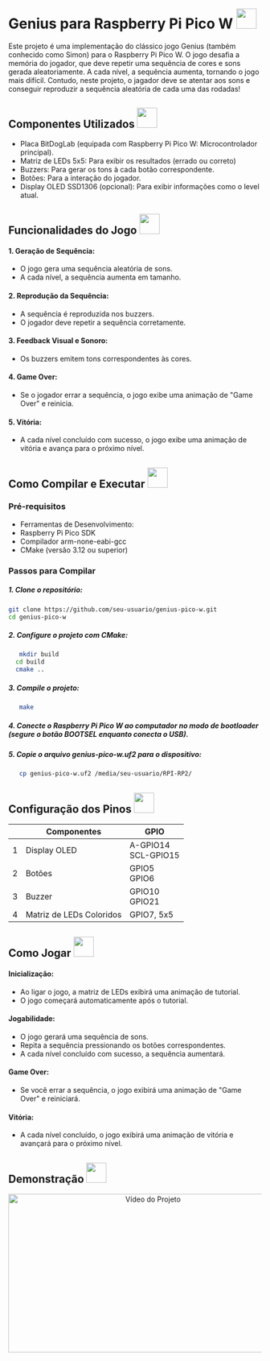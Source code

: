 # Genius para Raspberry Pi Pico W <img src="https://github.com/user-attachments/assets/03013913-1149-4ae5-9c10-378c22b11763" width="40"></img>
Este projeto é uma implementação do clássico jogo Genius (também conhecido como Simon) para o Raspberry Pi Pico W. O jogo desafia a
memória do jogador, que deve repetir uma sequência de cores e sons gerada aleatoriamente. A cada nível, a sequência aumenta, tornando o jogo mais difícil.
Contudo, neste projeto, o jagador deve se atentar aos sons e conseguir reproduzir a sequência aleatória de cada uma das rodadas! 

## Componentes Utilizados <img src="https://github.com/user-attachments/assets/6e97c3dd-0d8c-4a28-872a-81dd4c81e9bd" width="40"></img> 
- Placa BitDogLab (equipada com Raspberry Pi Pico W: Microcontrolador principal).
- Matriz de LEDs 5x5: Para exibir os resultados (errado ou correto)
- Buzzers: Para gerar os tons à cada botão correspondente.
- Botões: Para a interação do jogador.
- Display OLED SSD1306 (opcional): Para exibir informações como o level atual.

## Funcionalidades do Jogo <img src="https://github.com/user-attachments/assets/d9818565-10d8-4555-874a-46773732866f" width="40"></img> 

#### 1. Geração de Sequência:
  - O jogo gera uma sequência aleatória de sons.
  - A cada nível, a sequência aumenta em tamanho.

#### 2. Reprodução da Sequência:
- A sequência é reproduzida nos buzzers.
- O jogador deve repetir a sequência corretamente.

#### 3. Feedback Visual e Sonoro:
- Os buzzers emitem tons correspondentes às cores.

#### 4. Game Over:
- Se o jogador errar a sequência, o jogo exibe uma animação de "Game Over" e reinicia.

#### 5. Vitória:
- A cada nível concluído com sucesso, o jogo exibe uma animação de vitória e avança para o próximo nível.

## Como Compilar e Executar <img src="https://github.com/user-attachments/assets/602d7534-e8cc-48f0-8690-d66580b68210" width="40"></img> 

### Pré-requisitos
- Ferramentas de Desenvolvimento:
- Raspberry Pi Pico SDK
- Compilador arm-none-eabi-gcc
- CMake (versão 3.12 ou superior)

### Passos para Compilar
##### 1. Clone o repositório:
   ```bash
   git clone https://github.com/seu-usuario/genius-pico-w.git
   cd genius-pico-w
  ```
##### 2. Configure o projeto com CMake:
```bash
   mkdir build
  cd build
  cmake ..
  ```
##### 3. Compile o projeto:
```bash
   make
  ```
##### 4. Conecte o Raspberry Pi Pico W ao computador no modo de bootloader (segure o botão BOOTSEL enquanto conecta o USB).

##### 5. Copie o arquivo genius-pico-w.uf2 para o dispositivo:
```bash
   cp genius-pico-w.uf2 /media/seu-usuario/RPI-RP2/
  ```

## Configuração dos Pinos <img src="https://github.com/user-attachments/assets/4bf5420f-6c61-426e-b869-d695d575b9be" width="40"></img>
|     | Componentes              | GPIO                                           |
| --- | ------------------------ | ---------------------------------------------- |
| 1   | Display OLED             | A-GPIO14<br>SCL-GPIO15                         |
| 2   | Botões                   | GPIO5<br>GPIO6                                 |
| 3   | Buzzer                   | GPIO10<br>GPIO21                               |
| 4   | Matriz de LEDs Coloridos | GPIO7, 5x5                                     |

##  Como Jogar <img src="https://github.com/user-attachments/assets/0a3b23c0-7b92-410b-9c41-2cd3e9980f54" width="40"></img> 
#### Inicialização:
- Ao ligar o jogo, a matriz de LEDs exibirá uma animação de tutorial.
- O jogo começará automaticamente após o tutorial.

#### Jogabilidade:
- O jogo gerará uma sequência de sons.
- Repita a sequência pressionando os botões correspondentes.
- A cada nível concluído com sucesso, a sequência aumentará.

#### Game Over:
- Se você errar a sequência, o jogo exibirá uma animação de "Game Over" e reiniciará.

#### Vitória:
- A cada nível concluído, o jogo exibirá uma animação de vitória e avançará para o próximo nível.

## Demonstração <img src="https://github.com/user-attachments/assets/b880eec2-464d-48a9-8f4b-db69884e587c" width="40"></img> 

<p align="center">
  <a href="https://www.youtube.com/watch?v=wu3_sKCZTDc">
    <img src="https://www.youtube.com/watch?v=wu3_sKCZTDc.jpg" alt="Vídeo do Projeto" width="560" height="315">
  </a>
</p>

